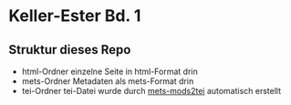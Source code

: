 # Keller-Ester Bd. 1

## Struktur dieses Repo

- html-Ordner einzelne Seite in html-Format drin
- mets-Ordner Metadaten als mets-Format drin
- tei-Ordner tei-Datei wurde durch [mets-mods2tei](https://pypi.org/project/mets-mods2tei/) automatisch erstellt